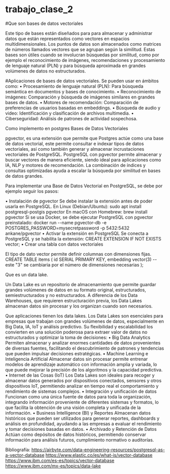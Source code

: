 # trabajo_clase_2

#Que son bases de datos vectoriales 

Este tipo de bases están diseñados para para almacenar y administrar datos que están representados como vectores en espacios multidimensionales. 
Los puntos de datos son almacenados como matrices de números llamados vectores que se agrupan según la similitud.
Estas bases son útiles cuando se involucran búsquedas por similitud, como por ejemplo el reconocimiento de imágenes, recomendaciones y procesamiento de lenguaje natural (PLN) y para búsqueda aproximada en grandes volúmenes de datos no estructurados.

#Aplicaciones de bases de datos vectoriales.
Se pueden usar en ámbitos como: 
•	Procesamiento de lenguaje natural (PLN): Para búsqueda semántica en documentos y bases de conocimiento.
•	Reconocimiento de imágenes: Comparación y búsqueda de imágenes similares en grandes bases de datos.
•	Motores de recomendación: Comparación de preferencias de usuarios basadas en embeddings.
•	Búsqueda de audio y video: Identificación y clasificación de archivos multimedia.
•	Ciberseguridad: Análisis de patrones de actividad sospechosa.


Como implemento en postgres Bases de Datos Vectoriales

pgvector, es una extensión que permite que Postgres actúe como una base de datos vectorial, este permite consultar e indexar tipos de datos vectoriales, así como también generar y almacenar incrustaciones vectoriales de PostgreSQL. 
PostgreSQL con pgvector permite almacenar y buscar vectores de manera eficiente, siendo ideal para aplicaciones como IA, NLP y motores de recomendación. La combinación de índices y consultas optimizadas ayuda a escalar la búsqueda por similitud en bases de datos grandes.

Para implementar una Base de Datos Vectorial en PostgreSQL, se debe por ejemplo seguir los pasos:

•	Instalación de pgvector
Se debe instalar la extensión antes de poder usarla en PostgreSQL.
En Linux (Debian/Ubuntu):
sudo apt install postgresql-postgis pgvector
En macOS con Homebrew:
brew install pgvector
Si se usa Docker, se debe ejecutar PostgreSQL con pgvector preinstalado:
docker run --name pgvector-db -e POSTGRES_PASSWORD=mysecretpassword -p 5432:5432 ankane/pgvector
•	Activar la extensión en PostgreSQL
Se conecta a PostgreSQL y se habilita la extensión:
CREATE EXTENSION IF NOT EXISTS vector;
•	Crear una tabla con datos vectoriales

El tipo de dato vector permite definir columnas con dimensiones fijas.
CREATE TABLE items (
    id SERIAL PRIMARY KEY,
    embedding vector(3) -- este "3" se cambiaria por el número de dimensiones necesarias
);


Que es un data lake.

Un Data Lake es un repositorio de almacenamiento que permite guardar grandes volúmenes de datos en su formato original, estructurados, semiestructurados y no estructurados. A diferencia de los Data Warehouses, que requieren estructuración previa, los Data Lakes almacenan datos sin procesar y los organizan cuando son necesarios.

Que aplicaciones tienen los data lakes. 
Los Data Lakes son esenciales para empresas que trabajan con grandes volúmenes de datos, especialmente en Big Data, IA, IoT y análisis predictivo. Su flexibilidad y escalabilidad los convierten en una solución poderosa para extraer valor de datos no estructurados y optimizar la toma de decisiones:
•	Big Data Analytics
Permiten almacenar y analizar enormes cantidades de datos provenientes de diversas fuentes, facilitando el descubrimiento de patrones y tendencias que pueden impulsar decisiones estratégicas.
•	Machine Learning e Inteligencia Artificial
Almacenar datos sin procesar permite entrenar modelos de aprendizaje automático con información amplia y variada, lo que puede mejorar la precisión de los algoritmos y la capacidad predictiva.
•	Internet de las Cosas (IoT)
Los Data Lakes son ideales para recoger y almacenar datos generados por dispositivos conectados, sensores y otros dispositivos IoT, permitiendo analizar en tiempo real el comportamiento y rendimiento de sistemas complejos.
•	Integración y unificación de datos
Funcionan como una única fuente de datos para toda la organización, integrando información proveniente de diferentes sistemas y formatos, lo que facilita la obtención de una visión completa y unificada de la información.
•	Business Intelligence (BI) y Reportes
Almacenan datos históricos que pueden ser utilizados para generar reportes, dashboards y análisis en profundidad, ayudando a las empresas a evaluar el rendimiento y tomar decisiones basadas en datos.
•	Archivado y Retención de Datos
Actúan como depósitos de datos históricos, permitiendo conservar información para análisis futuros, cumplimiento normativo o auditorías.


Bibliografía:
https://airbyte.com/data-engineering-resources/postgresql-as-a-vector-database
https://www.elastic.co/es/what-is/vector-database
https://www.ibm.com/es-es/topics/vector-database
https://www.ibm.com/mx-es/topics/data-lake
